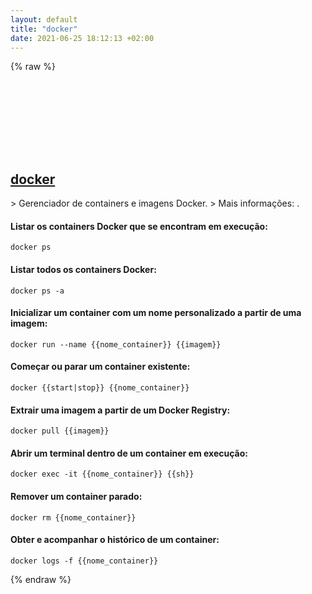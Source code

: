 ```yaml
---
layout: default
title: "docker"
date: 2021-06-25 18:12:13 +02:00
---
```

{% raw %}
<h2 id="docker">
  <a href="/pt_br/common/docker.html">docker</a> <a href="#docker"><svg class="icon">
    <use href="/assets/images/unicode_sprite.svg#link" />
  </svg></a>
</h2>
> Gerenciador de containers e imagens Docker.
> Mais informações: <https://docs.docker.com/engine/reference/commandline/cli/>.

#### Listar os containers Docker que se encontram em execução:
```shell
docker ps
```
#### Listar todos os containers Docker:
```shell
docker ps -a
```
#### Inicializar um container com um nome personalizado a partir de uma imagem:
```shell
docker run --name {{nome_container}} {{imagem}}
```
#### Começar ou parar um container existente:
```shell
docker {{start|stop}} {{nome_container}}
```
#### Extrair uma imagem a partir de um Docker Registry:
```shell
docker pull {{imagem}}
```
#### Abrir um terminal dentro de um container em execução:
```shell
docker exec -it {{nome_container}} {{sh}}
```
#### Remover um container parado:
```shell
docker rm {{nome_container}}
```
#### Obter e acompanhar o histórico de um container:
```shell
docker logs -f {{nome_container}}
```
{% endraw %}